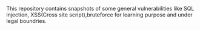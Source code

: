 This repository contains snapshots of some general vulnerabilities like SQL injection, XSS(Cross site script),bruteforce for learning purpose and under legal boundries.
